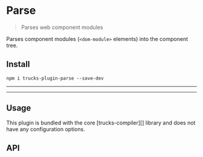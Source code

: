# Parse

> Parses web component modules

Parses component modules (`<dom-module>` elements) into the component tree.

## Install

```
npm i trucks-plugin-parse --save-dev
```

***
<!-- @toc -->
***

## Usage

This plugin is bundled with the core [trucks-compiler][] library and does not have any configuration options.

## API

<? @exec mkapi src/index.js --level=3 ?>

<? @include ../../../documents/license.md ?>
<? @include ../../../documents/links.md ?>
